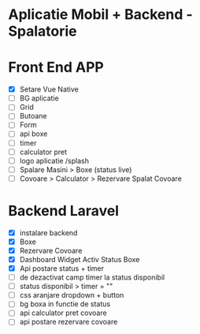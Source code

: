# Aplicatie Mobil +  Backend - Spalatorie

# Front End APP
- [x] Setare Vue Native
- [ ] BG aplicatie
- [ ] Grid
- [ ] Butoane
- [ ] Form
- [ ] api boxe
- [ ] timer
- [ ] calculator pret
- [ ] logo aplicatie /splash
- [ ] Spalare Masini > Boxe (status live)
- [ ] Covoare > Calculator > Rezervare Spalat Covoare  

# Backend Laravel
- [x] instalare backend
- [x] Boxe
- [x] Rezervare Covoare
- [x] Dashboard Widget Activ Status Boxe
- [x] Api postare status + timer
- [ ] de dezactivat camp timer la status disponibil
- [ ] status disponibil > timer = ""   
- [ ] css aranjare dropdown + button
- [ ] bg boxa in functie de status
- [ ] api calculator pret covoare
- [ ] api postare rezervare covoare 
